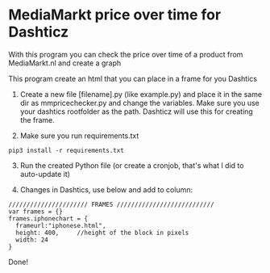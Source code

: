 # MediaMarkt price over time for Dashticz
With this program you can check the price over time of a product from MediaMarkt.nl and create a graph

This program create an html that you can place in a frame for you Dashtics

1) Create a new file [filename].py (like example.py) and place it in the same dir as mmpricechecker.py and change the variables.
Make sure you use your dashtics rootfolder as the path. Dashticz will use this for creating the frame.

2) Make sure you run requirements.txt
```
pip3 install -r requirements.txt
```

3) Run the created Python file (or create a cronjob, that's what I did to auto-update it)

4) Changes in Dashtics, use below and add to column:

``` 
////////////////////// FRAMES ///////////////////////////
var frames = {}
frames.iphonechart = {
  frameurl:"iphonese.html",
  height: 400,     //height of the block in pixels
  width: 24
}
```

Done!
